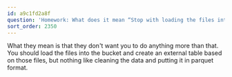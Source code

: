 ```yaml
---
id: a9c1fd2a8f
question: 'Homework: What does it mean “Stop with loading the files into a bucket.”?'
sort_order: 2350
---
```


What they mean is that they don't want you to do anything more than that. You should load the files into the bucket and create an external table based on those files, but nothing like cleaning the data and putting it in parquet format.